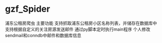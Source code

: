 # gzf_Spider
浦东公租房爬虫
主要功能
支持抓取浦东公租房小区名称列表，并储存在数据库中
支持根据自定义的关注房源发送邮件
通过py脚本定时执行main程序
个人修改sendmail和conndb中邮件和数据库信息

